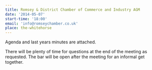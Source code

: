 ```yaml
---
title: Romsey & District Chamber of Commerce and Industry AGM
date: '2014-05-07'
start-time: '18:00'
email: 'info@romseychamber.co.uk'
place: the-whitehorse
---
```

Agenda and last years minutes are attached.

There will be plenty of time for questions at the end of the meeting as requested. The bar will be open after the meeting for an informal get together.
